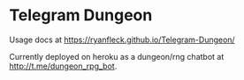 # Telegram Dungeon

Usage docs at <https://ryanfleck.github.io/Telegram-Dungeon/>

Currently deployed on heroku as a dungeon/rng chatbot at <http://t.me/dungeon_rpg_bot>.
